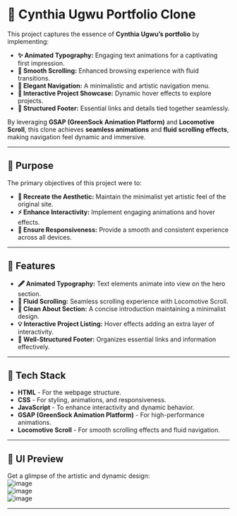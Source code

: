 
# 🎨 Cynthia Ugwu Portfolio Clone  

This project captures the essence of **Cynthia Ugwu’s portfolio** by implementing:  
- **✨ Animated Typography:** Engaging text animations for a captivating first impression.  
- **📜 Smooth Scrolling:** Enhanced browsing experience with fluid transitions.  
- **🎨 Elegant Navigation:** A minimalistic and artistic navigation menu.  
- **💼 Interactive Project Showcase:** Dynamic hover effects to explore projects.  
- **📑 Structured Footer:** Essential links and details tied together seamlessly.  

By leveraging **GSAP (GreenSock Animation Platform)** and **Locomotive Scroll**, this clone achieves **seamless animations** and **fluid scrolling effects**, making navigation feel dynamic and immersive.  

---

## 🎯 Purpose  
The primary objectives of this project were to:  
- **🎨 Recreate the Aesthetic:** Maintain the minimalist yet artistic feel of the original site.  
- **⚡ Enhance Interactivity:** Implement engaging animations and hover effects.  
- **📱 Ensure Responsiveness:** Provide a smooth and consistent experience across all devices.  

---

## 🚀 Features  
- **🖋️ Animated Typography:** Text elements animate into view on the hero section.  
- **🎢 Fluid Scrolling:** Seamless scrolling experience with Locomotive Scroll.  
- **📜 Clean About Section:** A concise introduction maintaining a minimalist design.  
- **💡 Interactive Project Listing:** Hover effects adding an extra layer of interactivity.  
- **🔗 Well-Structured Footer:** Organizes essential links and information effectively.  

---

## 🔧 Tech Stack  
- **HTML** - For the webpage structure.  
- **CSS** - For styling, animations, and responsiveness.  
- **JavaScript** - To enhance interactivity and dynamic behavior.  
- **GSAP (GreenSock Animation Platform)** - For high-performance animations.  
- **Locomotive Scroll** - For smooth scrolling effects and fluid navigation.  

---

## 🎨 UI Preview  
Get a glimpse of the artistic and dynamic design:  
![image](https://github.com/user-attachments/assets/37da45d3-3bb1-4a34-ae6c-191813788a52)  
![image](https://github.com/user-attachments/assets/6820173b-ffad-42d1-acfd-5893abe0d6d0)  
![image](https://github.com/user-attachments/assets/51d41893-e73f-46b2-9f44-e3fb2c35916e)  

---



